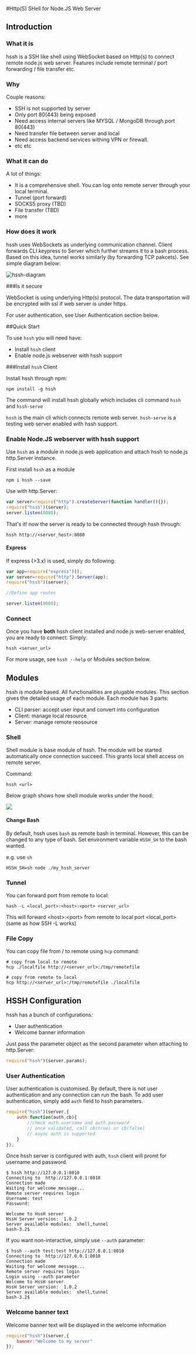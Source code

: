 
#Http(S) SHell for Node.JS Web Server

## Introduction

### What it is

hssh is a SSH like shell using WebSocket based on Http(s) to connect remote node.js web server. Features include remote terminal / port forwarding / file transfer etc.

### Why

Couple reasons:

* SSH is not supported by server
* Only port 80(443) being exposed
* Need access internal servers like MYSQL / MongoDB through port 80(443)
* Need transfer file between server and local
* Need access backend services withing VPN or firewall.
* etc etc


### What it can do

A lot of things:

* It is a comprehensive shell. You can log onto remote server through your local terminal.
* Tunnel (port forward)
* SOCKS5 proxy (TBD)
* File transfer (TBD)
* more

### How does it work

hssh uses WebSockets as underlying communication channel. Client forwards CLI keypress to Server which further streams it to a bash process. Based on this idea, tunnel works similarly (by forwarding TCP pakcets). See simple diagram below:

![hssh-diagram](https://github.com/Keyang/hssh/raw/assets/howitworks.png)

###Is it secure

WebSocket is using underlying Http(s) protocol. The data transportation will be encrypted with ssl if web server is under https.

For user authentication, see User Authentication section below.

##Quick Start

To use `hssh` you will need have:

* Install `hssh` client
* Enable node.js webserver with hssh support

###Install `hssh` Client

Install hssh through npm:

```
npm install -g hssh
```

The command will install hssh globally which includes cli command `hssh` and `hssh-serve`

`hssh` is the main cli which connects remote web server. `hssh-serve` is a testing web server enabled with hssh support.

### Enable Node.JS webserver with hssh support

Use `hssh` as a module in node.js web application and attach hssh to node.js http.Server instance.

First install `hssh` as a module

```
npm i hssh --save
```

Use with http.Server:

```js
var server=require("http").createServer(function handler(){});
require("hssh")(server);
server.listen(8080);
```

That's it! now the server is ready to be connected through hssh through:

```
hssh http://<server_host>:8080
```

#### Express

If express (>3.x) is used, simply do following:

```js
var app=require("express")();
var server=require("http").Server(app);
require("hssh")(server);

//Define app routes

server.listen(8080);

```

### Connect

Once you have **both** hssh client installed and node.js web-server enabled, you are ready to connect. Simply:

```
hssh <server_url>
```

For more usage, see `hssh --help` or Modules section below.

## Modules

hssh is module based. All functionalities are plugable modules. This section gives the detailed usage of each module. Each module has 3 parts:

* CLI parser: accept user input and convert into configuration
* Client: manage local resource
* Server: manage remote reosource

### Shell

Shell module is base module of hssh. The module will be started automatically once connection succeed. This grants local shell access on remote server.

Command:

```
hssh <url>
```

Below graph shows how shell module works under the hood:


![](https://www.websequencediagrams.com/cgi-bin/cdraw?lz=dGl0bGUgSFNTSCBzaGVsbApVc2VyLT5DbGllbnQ6IFN0YXJ0IENvbm5lY3Rpb24KABMGLT5TZXJ2ZXI6AA8MAA0GLT5UZXJtaW5hbDogQ3JlYXRlIG5ldyBQc2V1ZG8gABQIACQJAGAJb2NrZXQgUmVhZHkAXAkAfghCaW5kIHN0ZGluL3N0ZG91dC9zdGRlcnIAgR4PS2V5cHJlc3MAgRQRABAJAIEREgArCQCBLggAgVEKAGUGAIEaEAAPBw&s=earth)

#### Change Bash 

By default, hssh uses `bash` as remote bash in terminal. However, this can be changed to any type of bash. Set environment variable `HSSH_SH` to the bash wanted.

e.g. use `sh` 

```
HSSH_SH=sh node ./my_hssh_server
```

### Tunnel

You can forward port from remote to local:

```
hash -L <local_port>:<host>:<port> <server_url>
```

This will forward \<host\>:\<port\> from remote to local port \<local_port\> (same as how SSH -L works)


### File Copy

You can copy file from / to remote using `hcp` command:

```
# copy from local to remote
hcp ./localfile http://<server_url>:/tmp/remotefile
```

```
# copy from remote to local
hcp http://<server_url>:/tmp/remotefile ./localfile
```

## HSSH Configuration

hssh has a bunch of configurations:

* User authentication
* Welcome banner information

Just pass the parameter object as the second parameter when attaching to http.Server:

```js
require("hssh")(server,params);
```

### User Authentication

User authentication is customised. By default, there is not user authentication and any connection can run the bash. To add user authentication, simply add `auth` field to hssh parameters.

```js
require("hssh")(server,{
	auth:function(auth,cb){
		//check auth.username and auth.password
		// once validated, call cb(true) or cb(false)
		// async auth is supported
	}
});
```

Once hssh server is configured with auth, `hssh` client will promt for username and password.

```
$ hssh http://127.0.0.1:8010
Connecting to  http://127.0.0.1:8010
Connection made
Waiting for welcome message...
Remote server requires login
Username: test
Password:

Welcome to HssH server
HssH Server version:  1.0.2
Server available modules:  shell,tunnel
bash-3.2$
```

If you want non-interactive, simply use `--auth` parameter:

```
$ hssh --auth test:test http://127.0.0.1:8010
Connecting to  http://127.0.0.1:8010
Connection made
Waiting for welcome message...
Remote server requires login
Login using --auth parameter
Welcome to HssH server
HssH Server version:  1.0.2
Server available modules:  shell,tunnel
bash-3.2$
```

### Welcome banner text

Welcome banner text will be displayed in the welcome information

```js
require("hssh")(server,{
	banner:"Welcome to my server"
});
```

